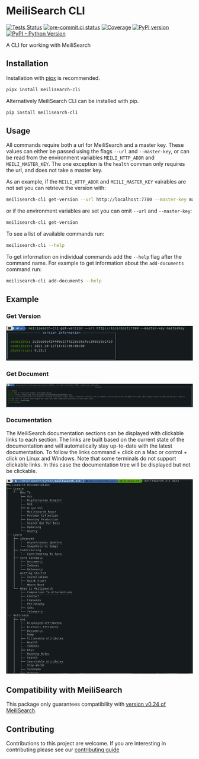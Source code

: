 # MeiliSearch CLI

[![Tests Status](https://github.com/sanders41/meilisearch-cli/workflows/Testing/badge.svg?branch=main&event=push)](https://github.com/sanders41/meilisearch-cli/actions?query=workflow%3ATesting+branch%3Amain+event%3Apush)
[![pre-commit.ci status](https://results.pre-commit.ci/badge/github/sanders41/meilisearch-cli/main.svg)](https://results.pre-commit.ci/latest/github/sanders41/meilisearch-cli/main)
[![Coverage](https://codecov.io/github/sanders41/meilisearch-cli/coverage.svg?branch=main)](https://codecov.io/gh/sanders41/meilisearch-cli)
[![PyPI version](https://badge.fury.io/py/meilisearch-cli.svg)](https://badge.fury.io/py/meilisearch-cli)
[![PyPI - Python Version](https://img.shields.io/pypi/pyversions/meilisearch-cli?color=5cc141)](https://github.com/sanders41/meilisearch-cli)

A CLI for working with MeiliSearch

## Installation

Installation with [pipx](https://github.com/pypa/pipx) is recommended.

```sh
pipx install meilisearch-cli
```

Alternatively MeiliSearch CLI can be installed with pip.

```sh
pip install meilisearch-cli
```

## Usage

All commands require both a url for MeiliSearch and a master key. These values can either be passed
using the flags `--url` and `--master-key`, or can be read from the environment variables
`MEILI_HTTP_ADDR` and `MEILI_MASTER_KEY`. The one exception is the `health` comman only requires the
url, and does not take a master key.

As an example, if the `MEILI_HTTP_ADDR` and `MEILI_MASTER_KEY` vairables are not set you can
retrieve the version with:

```sh
meilisearch-cli get-version --url http://localhost:7700 --master-key masterKey
```

or if the environment variables are set you can omit `--url` and `--master-key`:

```sh
meilisearch-cli get-version
```

To see a list of available commands run:

```sh
meilisearch-cli --help
```

To get information on individual commands add the `--help` flag after the command name. For example
to get information about the `add-documents` command run:

```sh
meilisearch-cli add-documents --help
```

## Example

### Get Version

![Get Version](https://github.com/sanders41/meilisearch-cli/raw/main/imgs/get-version.png)

### Get Document

![Get Document](https://github.com/sanders41/meilisearch-cli/raw/main/imgs/get-document.png)

### Documentation

The MeiliSearch documentation sections can be displayed with clickable links to each section. The
links are built based on the current state of the documentation and will automatically stay
up-to-date with the latest documentation. To follow the links command + click on a Mac or
control + click on Linux and Windows. Note that some terminals do not support clickable links.
In this case the documentation tree will be displayed but not be clickable.

![MeiliSearch Documentation](https://github.com/sanders41/meilisearch-cli/raw/main/imgs/docs.png)

## Compatibility with MeiliSearch

This package only guarantees compatibility with [version v0.24 of MeiliSearch](https://github.com/meilisearch/MeiliSearch/releases/tag/v0.24.0).

## Contributing

Contributions to this project are welcome. If you are interesting in contributing please see our [contributing guide](CONTRIBUTING.md)
